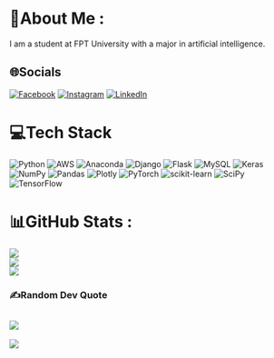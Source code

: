 # 💫About Me :
I am a student at FPT University with a major in artificial intelligence.

## 🌐Socials
[![Facebook](https://img.shields.io/badge/Facebook-%231877F2.svg?logo=Facebook&logoColor=white)](https://facebook.com/minhtien.2405) [![Instagram](https://img.shields.io/badge/Instagram-%23E4405F.svg?logo=Instagram&logoColor=white)](https://instagram.com/crist_0011) [![LinkedIn](https://img.shields.io/badge/LinkedIn-%230077B5.svg?logo=linkedin&logoColor=white)](https://linkedin.com/in/minhtien.2405) 

# 💻Tech Stack
![Python](https://img.shields.io/badge/python-3670A0?style=for-the-badge&logo=python&logoColor=ffdd54) ![AWS](https://img.shields.io/badge/AWS-%23FF9900.svg?style=for-the-badge&logo=amazon-aws&logoColor=white) ![Anaconda](https://img.shields.io/badge/Anaconda-%2344A833.svg?style=for-the-badge&logo=anaconda&logoColor=white) ![Django](https://img.shields.io/badge/django-%23092E20.svg?style=for-the-badge&logo=django&logoColor=white) ![Flask](https://img.shields.io/badge/flask-%23000.svg?style=for-the-badge&logo=flask&logoColor=white) ![MySQL](https://img.shields.io/badge/mysql-%2300f.svg?style=for-the-badge&logo=mysql&logoColor=white) ![Keras](https://img.shields.io/badge/Keras-%23D00000.svg?style=for-the-badge&logo=Keras&logoColor=white) ![NumPy](https://img.shields.io/badge/numpy-%23013243.svg?style=for-the-badge&logo=numpy&logoColor=white) ![Pandas](https://img.shields.io/badge/pandas-%23150458.svg?style=for-the-badge&logo=pandas&logoColor=white) ![Plotly](https://img.shields.io/badge/Plotly-%233F4F75.svg?style=for-the-badge&logo=plotly&logoColor=white) ![PyTorch](https://img.shields.io/badge/PyTorch-%23EE4C2C.svg?style=for-the-badge&logo=PyTorch&logoColor=white) ![scikit-learn](https://img.shields.io/badge/scikit--learn-%23F7931E.svg?style=for-the-badge&logo=scikit-learn&logoColor=white) ![SciPy](https://img.shields.io/badge/SciPy-%230C55A5.svg?style=for-the-badge&logo=scipy&logoColor=%white) ![TensorFlow](https://img.shields.io/badge/TensorFlow-%23FF6F00.svg?style=for-the-badge&logo=TensorFlow&logoColor=white)
# 📊GitHub Stats :
![](https://github-readme-stats.vercel.app/api?username=minhtien2405&theme=radical&hide_border=false&include_all_commits=false&count_private=false)<br/>
![](https://github-readme-streak-stats.herokuapp.com/?user=minhtien2405&theme=radical&hide_border=false)<br/>
![](https://github-readme-stats.vercel.app/api/top-langs/?username=minhtien2405&theme=radical&hide_border=false&include_all_commits=false&count_private=false&layout=compact)

### ✍️Random Dev Quote
![](https://quotes-github-readme.vercel.app/api?type=horizontal&theme=dark)
---
[![](https://visitcount.itsvg.in/api?id=minhtien2405&icon=0&color=0)](https://visitcount.itsvg.in)

  <!-- Proudly created with GPRM ( https://gprm.itsvg.in ) -->
  
